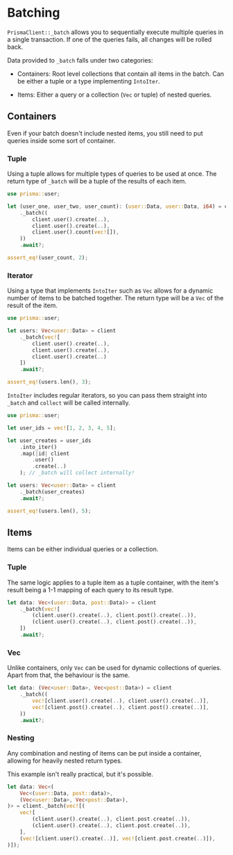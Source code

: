 # Batching

`PrismaClient::_batch` allows you to sequentially execute multiple queries in a single transaction.
If one of the queries fails, all changes will be rolled back.

Data provided to `_batch` falls under two categories:

- Containers: Root level collections that contain all items in the batch.
Can be either a tuple or a type implementing `IntoIter`.

- Items: Either a query or a collection (`Vec` or tuple) of nested queries.

## Containers

Even if your batch doesn't include nested items,
you still need to put queries inside some sort of container.

### Tuple

Using a tuple allows for multiple types of queries to be used at once.
The return type of `_batch` will be a tuple of the results of each item.

```rust
use prisma::user;

let (user_one, user_two, user_count): (user::Data, user::Data, i64) = client
    ._batch((
        client.user().create(..),
        client.user().create(..),
        client.user().count(vec![]),
    ))
    .await?;

assert_eq!(user_count, 2);
```

### Iterator

Using a type that implements `IntoIter` such as `Vec` allows for
a dynamic number of items to be batched together.
The return type will be a `Vec` of the result of the item.

```rust
use prisma::user;

let users: Vec<user::Data> = client
    ._batch(vec![
        client.user().create(..),
        client.user().create(..),
        client.user().create(..)
    ])
    .await?;

assert_eq!(users.len(), 3);
```

`IntoIter` includes regular iterators,
so you can pass them straight into `_batch` and
`collect` will be called internally.

```rust
use prisma::user;

let user_ids = vec![1, 2, 3, 4, 5];

let user_creates = user_ids
    .into_iter()
    .map(|id| client
        .user()
        .create(..)
    ); // _batch will collect internally!

let users: Vec<user::Data> = client
    ._batch(user_creates)
    .await?;

assert_eq!(users.len(), 5);
```

## Items

Items can be either individual queries or a collection.

### Tuple

The same logic applies to a tuple item as a tuple container,
with the item's result being a 1-1 mapping of each query to its result type.

```rust
let data: Vec<(user::Data, post::Data)> = client
	._batch(vec![
		(client.user().create(..), client.post().create(..)),
		(client.user().create(..), client.post().create(..)),
	])
	.await?;
```

### Vec

Unlike containers, only `Vec` can be used for dynamic collections of queries.
Apart from that, the behaviour is the same.

```rust
let data: (Vec<user::Data>, Vec<post::Data>) = client
	._batch((
		vec![client.user().create(..), client.user().create(..)],
		vec![client.post().create(..), client.post().create(..)],
	))
	.await?;
```

### Nesting

Any combination and nesting of items can be put inside a container,
allowing for heavily nested return types.

This example isn't really practical, but it's possible.

```rust
let data: Vec<(
	Vec<(user::Data, post::data)>,
	(Vec<user::Data>, Vec<post::Data>),
)> = client._batch(vec![(
	vec![
		(client.user().create(..), client.post.create(..)),
		(client.user().create(..), client.post.create(..)),
	],
	(vec![client.user().create(..)], vec![client.post.create(..)]),
)]);
```
